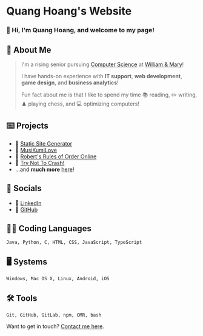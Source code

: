 # Quang Hoang's Website

### 👋 Hi, I'm Quang Hoang, and welcome to my page!

## 👦 About Me

> I'm a rising senior pursuing [Computer Science](https://www.wm.edu/as/computerscience/) at [William & Mary](https://www.wm.edu/)!
>
> I have hands-on experience with **IT support**, **web development**, **game design**, and **business analytics**!
>
> Fun fact about me is that I like to spend my time 📚 reading, ✏️ writing, ♟️ playing chess, and 💻 optimizing computers!

## ⌨️ Projects

- 🔋 [Static Site Generator](/projects/static-site-generator)
- 🎵 [MusiKumiLove](/projects/musikumilove)
- 👥 [Robert's Rules of Order Online](/projects/ronr)
- 🚙 [Try Not To Crash!](/projects/racing-car-game)
- ...and **much more** [here](/projects)!

## 💬 Socials

- 👔 [LinkedIn](https://www.linkedin.com/in/quanghoang1)
- 🚀 [GitHub](https://github.com/theantigone)

## 🧑‍💻 Coding Languages

```
Java, Python, C, HTML, CSS, JavaScript, TypeScript
```

## 🖥️ Systems

```
Windows, Mac OS X, Linux, Android, iOS
```

## 🛠️ Tools

```
Git, GitHub, GitLab, npm, OMR, bash
```

Want to get in touch? [Contact me here](/contact).
